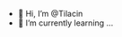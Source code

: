 - 👋 Hi, I’m @Tilacin
- 🌱 I’m currently learning ...

<!---
Tilacin/Tilacin is a ✨ special ✨ repository because its `README.md` (this file) appears on your GitHub profile.
You can click the Preview link to take a look at your changes.
--->
